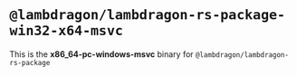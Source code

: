 # `@lambdragon/lambdragon-rs-package-win32-x64-msvc`

This is the **x86_64-pc-windows-msvc** binary for `@lambdragon/lambdragon-rs-package`
